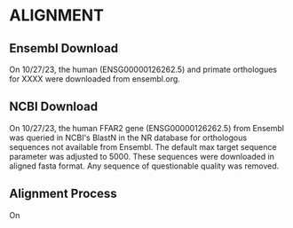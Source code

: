 # ALIGNMENT
## Ensembl Download
On 10/27/23, the human (ENSG00000126262.5) and primate orthologues for XXXX
were downloaded from ensembl.org. 


## NCBI Download
On 10/27/23, the human FFAR2 gene (ENSG00000126262.5) from Ensembl was queried in NCBI's 
BlastN in the NR database for orthologous sequences not available from Ensembl. 
The default max target sequence parameter was adjusted to 5000. These 
sequences were downloaded in aligned fasta format. Any sequence of questionable 
quality was removed. 

## Alignment Process
On 